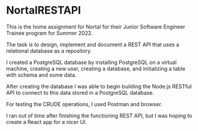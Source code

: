 # NortalRESTAPI
This is the home assignment for Nortal for their Junior Software Engineer Trainee program for Summer 2022.

The task is to design, implement and document a REST API that uses a relational database as a
repository.

I created a PostgreSQL database by installing PostgreSQL on a virtual machine, creating a new user, creating a database, and initializing a table 
with schema and some data.

After creating the database I was able to begin building the Node.js RESTful API to connect to this data stored in a 
PostgreSQL database.

For testing the CRUDE operations, I used Postman and browser.

I ran out of time after finishing the functioning REST API, but I was hoping to create a React app for a nicer UI. 
